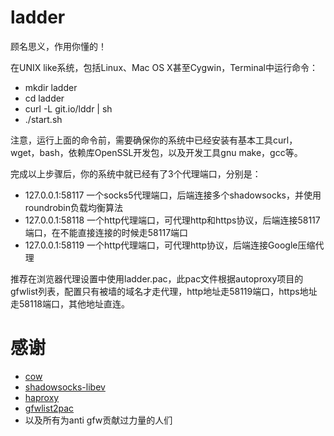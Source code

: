 ladder
======

顾名思义，作用你懂的！

在UNIX like系统，包括Linux、Mac OS X甚至Cygwin，Terminal中运行命令：

* mkdir ladder
* cd ladder
* curl -L git.io/lddr | sh
* ./start.sh

注意，运行上面的命令前，需要确保你的系统中已经安装有基本工具curl，wget，bash，依赖库OpenSSL开发包，以及开发工具gnu make，gcc等。

完成以上步骤后，你的系统中就已经有了3个代理端口，分别是：

* 127.0.0.1:58117 一个socks5代理端口，后端连接多个shadowsocks，并使用roundrobin负载均衡算法
* 127.0.0.1:58118 一个http代理端口，可代理http和https协议，后端连接58117端口，在不能直接连接的时候走58117端口
* 127.0.0.1:58119 一个http代理端口，可代理http协议，后端连接Google压缩代理

推荐在浏览器代理设置中使用ladder.pac，此pac文件根据autoproxy项目的gfwlist列表，配置只有被墙的域名才走代理，http地址走58119端口，https地址走58118端口，其他地址直连。

# 感谢 
* [cow](https://github.com/cyfdecyf/cow)
* [shadowsocks-libev](https://github.com/madeye/shadowsocks-libev/)
* [haproxy](http://haproxy.1wt.eu/)
* [gfwlist2pac](https://github.com/clowwindy/gfwlist2pac/)
* 以及所有为anti gfw贡献过力量的人们
